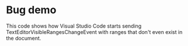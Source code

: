 # Bug demo

This code shows how Visual Studio Code starts sending TextEditorVisibleRangesChangeEvent with ranges that don't even exist in the document.
